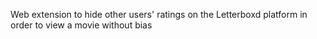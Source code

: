 Web extension to hide other users' ratings on the Letterboxd platform in order to view a movie without bias
